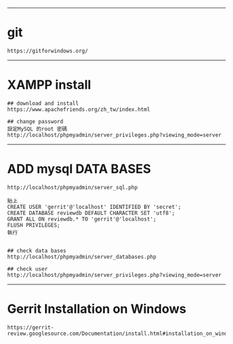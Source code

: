 ---------------------

# git
```
https://gitforwindows.org/
```
---------------------

# XAMPP install
```
## download and install
https://www.apachefriends.org/zh_tw/index.html

## change password
設定MySQL 的root 密碼
http://localhost/phpmyadmin/server_privileges.php?viewing_mode=server
```
---------------------
# ADD mysql DATA BASES
```
http://localhost/phpmyadmin/server_sql.php

貼上
CREATE USER 'gerrit'@'localhost' IDENTIFIED BY 'secret';
CREATE DATABASE reviewdb DEFAULT CHARACTER SET 'utf8';
GRANT ALL ON reviewdb.* TO 'gerrit'@'localhost';
FLUSH PRIVILEGES;
執行


## check data bases
http://localhost/phpmyadmin/server_databases.php

## check user
http://localhost/phpmyadmin/server_privileges.php?viewing_mode=server
```
---------------------
# Gerrit Installation on Windows
```
https://gerrit-review.googlesource.com/Documentation/install.html#installation_on_windows

```
